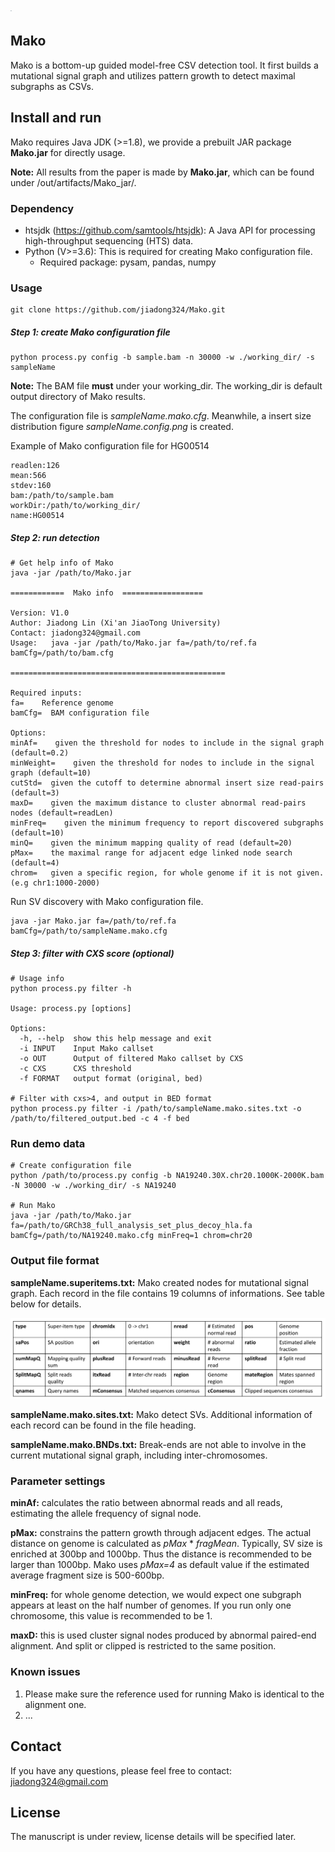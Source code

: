 

<img src="https://github.com/jiadong324/Mako/blob/master/supports/mako_logo.png" alt="mako_logo" style="zoom:0.4%;" align='center'/>

## Mako

Mako is a bottom-up guided model-free CSV detection tool. It first builds a mutational signal graph and utilizes pattern growth to detect maximal subgraphs as CSVs.

## Install and run

Mako requires Java JDK (>=1.8), we provide a prebuilt JAR package **Mako.jar** for directly usage.

**Note:** All results from the paper is made by **Mako.jar**, which can be found under /out/artifacts/Mako_jar/.

### Dependency

- htsjdk (https://github.com/samtools/htsjdk): A Java API for processing high-throughput sequencing (HTS) data.
- Python (V>=3.6): This is required for creating Mako configuration file. 
  - Required package: pysam, pandas, numpy

### Usage

```
git clone https://github.com/jiadong324/Mako.git
```

##### Step 1: create Mako configuration file

```
python process.py config -b sample.bam -n 30000 -w ./working_dir/ -s sampleName
```

**Note:** The BAM file  **must** under your working_dir.  The working_dir is default output directory of Mako results.

The configuration file is *sampleName.mako.cfg*. Meanwhile, a insert size distribution figure *sampleName.config.png* is created.

Example of Mako configuration file for HG00514
```
readlen:126
mean:566
stdev:160
bam:/path/to/sample.bam
workDir:/path/to/working_dir/
name:HG00514
```

##### Step 2: run detection

```
# Get help info of Mako
java -jar /path/to/Mako.jar

============  Mako info  ==================

Version: V1.0
Author: Jiadong Lin (Xi'an JiaoTong University)
Contact: jiadong324@gmail.com
Usage:   java -jar /path/to/Mako.jar fa=/path/to/ref.fa bamCfg=/path/to/bam.cfg

================================================

Required inputs:
fa=    Reference genome
bamCfg=  BAM configuration file

Options:
minAf=    given the threshold for nodes to include in the signal graph (default=0.2)
minWeight=    given the threshold for nodes to include in the signal graph (default=10)
cutStd=  given the cutoff to determine abnormal insert size read-pairs (default=3)
maxD=    given the maximum distance to cluster abnormal read-pairs nodes (default=readLen)
minFreq=    given the minimum frequency to report discovered subgraphs (default=10)
minQ=    given the minimum mapping quality of read (default=20)
pMax=    the maximal range for adjacent edge linked node search (default=4)
chrom=   given a specific region, for whole genome if it is not given. (e.g chr1:1000-2000)
```

Run SV discovery with Mako configuration file.
```
java -jar Mako.jar fa=/path/to/ref.fa bamCfg=/path/to/sampleName.mako.cfg
```

##### Step 3: filter with CXS score (optional)

```
# Usage info
python process.py filter -h 

Usage: process.py [options]

Options:
  -h, --help  show this help message and exit
  -i INPUT    Input Mako callset
  -o OUT      Output of filtered Mako callset by CXS
  -c CXS      CXS threshold
  -f FORMAT   output format (original, bed)

# Filter with cxs>4, and output in BED format 
python process.py filter -i /path/to/sampleName.mako.sites.txt -o /path/to/filtered_output.bed -c 4 -f bed
```

### Run demo data

```
# Create configuration file
python /path/to/process.py config -b NA19240.30X.chr20.1000K-2000K.bam -N 30000 -w ./working_dir/ -s NA19240

# Run Mako
java -jar /path/to/Mako.jar fa=/path/to/GRCh38_full_analysis_set_plus_decoy_hla.fa bamCfg=/path/to/NA19240.mako.cfg minFreq=1 chrom=chr20
```

### Output file format

**sampleName.superitems.txt:** Mako created nodes for mutational signal graph. Each record in the file contains 19 columns of informations. See table below for details.

![File_headlings](https://github.com/jiadong324/Mako/blob/master/supports/File_headlings.png)

**sampleName.mako.sites.txt:** Mako detect SVs. Additional information of each record can be found in the file heading.

**sampleName.mako.BNDs.txt:** Break-ends are not able to involve in the current mutational signal graph, including inter-chromosomes.

### Parameter settings

**minAf:** calculates the ratio between abnormal reads and all reads, estimating the allele frequency of signal node.

**pMax:** constrains the pattern growth through adjacent edges. The actual distance on genome is calculated as *pMax* * *fragMean*. Typically, SV size is enriched at 300bp and 1000bp. Thus the distance is recommended to be larger than 1000bp. Mako uses *pMax=4* as default value if the estimated average fragment size is 500-600bp.

**minFreq:** for whole genome detection, we would expect one subgraph appears at least on the half number of genomes. If you run only one chromosome, this value is recommended to be 1.

**maxD:** this is used cluster signal nodes produced by abnormal paired-end alignment. And split or clipped is restricted to the same position.

### Known issues

1. Please make sure the reference used for running Mako is identical to the alignment one.
2. ...

## Contact

If you have any questions, please feel free to contact: jiadong324@gmail.com

## License
The manuscript is under review, license details will be specified later.

